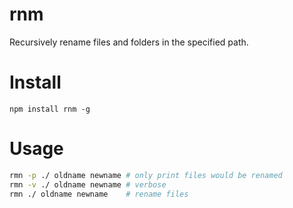 # rnm

Recursively rename files and folders in the specified path.

# Install

```
npm install rnm -g
```

# Usage

```bash
rmn -p ./ oldname newname # only print files would be renamed 
rmn -v ./ oldname newname # verbose
rmn ./ oldname newname    # rename files
```
